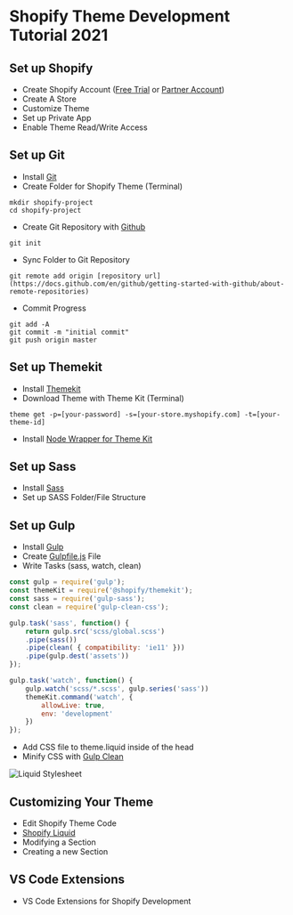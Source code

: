 # Shopify Theme Development Tutorial 2021

## Set up Shopify
- Create Shopify Account ([Free Trial](https://www.shopify.com/) or [Partner Account](https://www.shopify.com/partners))
- Create A Store
- Customize Theme
- Set up Private App
- Enable Theme Read/Write Access

## Set up Git
- Install [Git](https://git-scm.com/)
- Create Folder for Shopify Theme (Terminal)
```terminal
mkdir shopify-project
cd shopify-project
```
- Create Git Repository with [Github](https://github.com)
```terminal
git init
```
- Sync Folder to Git Repository
```terminal
git remote add origin [repository url](https://docs.github.com/en/github/getting-started-with-github/about-remote-repositories)
```
- Commit Progress
```terminal
git add -A
git commit -m "initial commit"
git push origin master
```

## Set up Themekit
- Install [Themekit](http://shopify.github.io/themekit)
- Download Theme with Theme Kit (Terminal)
```terminal
theme get -p=[your-password] -s=[your-store.myshopify.com] -t=[your-theme-id]
```
- Install [Node Wrapper for Theme Kit](https://www.npmjs.com/package/@shopify/themekit)

## Set up Sass
- Install [Sass](https://sass-lang.com/install)
- Set up SASS Folder/File Structure

## Set up Gulp
- Install [Gulp](https://gulpjs.com/docs/en/getting-started/quick-start)
- Create [Gulpfile.js](https://github.com/uxhacks/shopify-tutorial/blob/master/gulpfile.js) File
- Write Tasks (sass, watch, clean)

```js
const gulp = require('gulp');
const themeKit = require('@shopify/themekit');
const sass = require('gulp-sass');
const clean = require('gulp-clean-css');

gulp.task('sass', function() {
    return gulp.src('scss/global.scss')
    .pipe(sass())
    .pipe(clean( { compatibility: 'ie11' }))
    .pipe(gulp.dest('assets'))
});

gulp.task('watch', function() {
    gulp.watch('scss/*.scss', gulp.series('sass'))
    themeKit.command('watch', {
        allowLive: true,
        env: 'development'
    })
});
```
- Add CSS file to theme.liquid inside of the head
- Minify CSS with [Gulp Clean](https://github.com/peter-vilja/gulp-clean)

![Liquid Stylesheet](https://github.com/uxhacks/shopify-tutorial/blob/master/tutorial/images/theme-liquid-gulpfile-js.png?raw=true "Adding Styles in Shopify Liquid")

## Customizing Your Theme
- Edit Shopify Theme Code
- [Shopify Liquid](https://shopify.dev/docs/themes/liquid/reference)
- Modifying a Section
- Creating a new Section

## VS Code Extensions
- VS Code Extensions for Shopify Development